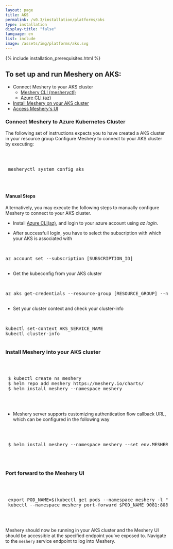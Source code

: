 ```yaml
---
layout: page
title: AKS
permalink: /v0.3/installation/platforms/aks
type: installation
display-title: "false"
language: en
list: include
image: /assets/img/platforms/aks.svg
---
```


{% include installation_prerequisites.html %}

## To set up and run Meshery on AKS:

- Connect Meshery to your AKS cluster
  - [Meshery CLI (mesheryctl)](#connect-meshery-to-azure-kubernetes-cluster)
  - [Azure CLI (az)](https://docs.microsoft.com/en-us/cli/azure/install-azure-cli)
- [Install Meshery on your AKS cluster](#install-meshery-into-your-aks-cluster)
- [Access Meshery's UI](#port-forward-to-the-meshery-ui)

### Connect Meshery to Azure Kubernetes Cluster

The following set of instructions expects you to have created a AKS cluster in your resource group Configure Meshery to connect to your AKS cluster by executing:

 <pre class="codeblock-pre"><div class="codeblock">
 <div class="clipboardjs">
 mesheryctl system config aks
 </div></div>
 </pre>

#### Manual Steps

Alternatively, you may execute the following steps to manually configure Meshery to connect to your AKS cluster.

- Install [Azure CLI(az)](https://docs.microsoft.com/en-us/cli/azure/install-azure-cli), and login
  to your azure account using _az login_.

- After successfull login, you have to select the subscription with which your AKS is associated with
<pre class="codeblock-pre"><div class="codeblock">
<div class="clipboardjs">
az account set --subscription [SUBSCRIPTION_ID]
</div></div>
</pre>
- Get the kubeconfig from your AKS cluster
<pre class="codeblock-pre"><div class="codeblock">
<div class="clipboardjs">
az aks get-credentials --resource-group [RESOURCE_GROUP] --name [AKS_SERVICE_NAME]
</div></div>
</pre>
- Set your cluster context and check your cluster-info
<pre class="codeblock-pre"><div class="codeblock">
<div class="clipboardjs">
kubectl set-context AKS_SERVICE_NAME
kubectl cluster-info
</div></div>
</pre>

### Install Meshery into your AKS cluster

 <pre class="codeblock-pre"><div class="codeblock">
 <div class="clipboardjs">
 $ kubectl create ns meshery
 $ helm repo add meshery https://meshery.io/charts/
 $ helm install meshery --namespace meshery
 </div></div>
 </pre>
 - Meshery server supports customizing authentication flow callback URL, which can be configured in the following way
 <pre class="codeblock-pre"><div class="codeblock">
 <div class="clipboardjs">
 $ helm install meshery --namespace meshery --set env.MESHERY_SERVER_CALLBACK_URL=https://custom-host meshery/meshery
 </div></div>
 </pre>

### Port forward to the Meshery UI

 <pre class="codeblock-pre"><div class="codeblock">
 <div class="clipboardjs">
 export POD_NAME=$(kubectl get pods --namespace meshery -l "app.kubernetes.io/name=meshery,app.kubernetes.io/instance=meshery" -o jsonpath="{.items[0].metadata.name}")
 kubectl --namespace meshery port-forward $POD_NAME 9081:8080
 </div></div>
 </pre>

Meshery should now be running in your AKS cluster and the Meshery UI should be accessible at the specified endpoint you've exposed to. Navigate to the `meshery` service endpoint to log into Meshery.
